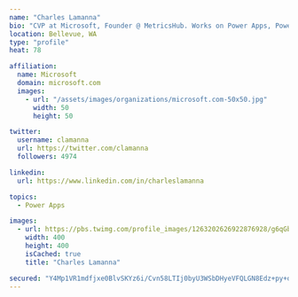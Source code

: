 ```yaml
---
name: "Charles Lamanna"
bio: "CVP at Microsoft, Founder @ MetricsHub. Works on Power Apps, Power Automate, Power Virtual Agent, Common Data Service and Dynamics 365."
location: Bellevue, WA
type: "profile"
heat: 78

affiliation:
  name: Microsoft
  domain: microsoft.com
  images:
    - url: "/assets/images/organizations/microsoft.com-50x50.jpg"
      width: 50
      height: 50

twitter:
  username: clamanna
  url: https://twitter.com/clamanna
  followers: 4974

linkedin:
  url: https://www.linkedin.com/in/charleslamanna

topics:
  - Power Apps

images:
  - url: https://pbs.twimg.com/profile_images/1263202626922876928/g6qGbHZ-_400x400.jpg
    width: 400
    height: 400
    isCached: true
    title: "Charles Lamanna"

secured: "Y4Mp1VR1mdfjxe0BlvSKYz6i/Cvn58LTIj0byU3WSbDHyeVFQLGN8Edz+py+oMt5GZf13IKC+2d7d5GIKq9z6TGd4kZGGRs2Tv6IVyKorAvfEyUnjoPlkApk/sEZ9bNKC/nECQI42jZqwEH6JiLoNWRqBA7nFoebSsV6+//LlW2df6llUldM74WTnvYFcvvcfmKvjF7kIOiVzTA+m/F343YnbRrHksWxqcebkO8x5MYNq71I/ij1jWeUF6WWq1mwY9vAKpmv43cp0x5yfzVEnSfYILq+cF/jkXiuWI3McmwPMAtDbFMKbm7O8y7yUnE3cJChZAj7HFenIA4L5QFieupqitY/D1YDnw42TdRsd6y4A0ZUFJi3W80RPkwknu4hzTr2xnkAQTUTDRePWWIxO7pmGb+nsKXpZU1lxI3HqyM=;3pGm/Au61SqYRYxZoxTOFA=="
---
```


